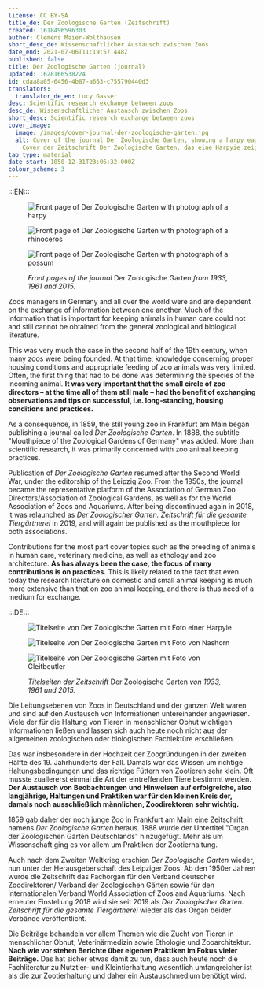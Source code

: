 ```yaml
---
license: CC BY-SA
title_de: Der Zoologische Garten (Zeitschrift)
created: 1618496596303
author: Clemens Maier-Wolthausen
short_desc_de: Wissenschaftlicher Austausch zwischen Zoos
date_end: 2021-07-06T11:19:57.448Z
published: false
title: Der Zoologische Garten (journal)
updated: 1628166538224
id: cdaa8a05-6456-4b87-a663-c755790440d3
translators:
  translator_de_en: Lucy Gasser
desc: Scientific research exchange between zoos
desc_de: Wissenschaftlicher Austausch zwischen Zoos
short_desc: Scientific research exchange between zoos
cover_image:
  image: /images/cover-journal-der-zoologische-garten.jpg
  alt: Cover of the journal Der Zoologische Garten, showing a harpy eagle, 1933.
    Cover der Zeitschrift Der Zoologische Garten, das eine Harpyie zeigt, 1933.
tao_type: material
date_start: 1858-12-31T23:06:32.000Z
colour_scheme: 3
---
```


:::EN:::

<figure>

<div class="series">

![Front page of Der Zoologische Garten with photograph of a harpy](images/cmw/ZG_1933.jpg)

![Front page of Der Zoologische Garten with photograph of a rhinoceros](images/cmw/ZG_1961.jpg)

![Front page of Der Zoologische Garten with photograph of a possum](images/cmw/ZG_2015.jpg)

</div>

<figcaption>

_Front pages of the journal_ Der Zoologische Garten _from 1933, 1961 and 2015._

</figcaption>

</figure>

Zoos managers in Germany and all over the world were and are dependent on the exchange of information between one another. Much of the information that is important for keeping animals in human care could not and still cannot be obtained from the general zoological and biological literature.

This was very much the case in the second half of the 19th century, when many zoos were being founded. At that time, knowledge concerning proper housing conditions and appropriate feeding of zoo animals was very limited. Often, the first thing that had to be done was determining the species of the incoming animal. **It was very important that the small circle of zoo directors – at the time all of them still male – had the benefit of exchanging observations and tips on successful, i.e. long-standing, housing conditions and practices.**

As a consequence, in 1859, the still young zoo in Frankfurt am Main began publishing a journal called _Der Zoologische Garten_. In 1888, the subtitle "Mouthpiece of the Zoological Gardens of Germany" was added. More than scientific research, it was primarily concerned with zoo animal keeping practices.

Publication of _Der Zoologische Garten_ resumed after the Second World War, under the editorship of the Leipzig Zoo. From the 1950s, the journal became the representative platform of the Association of German Zoo Directors/Association of Zoological Gardens, as well as for the World Association of Zoos and Aquariums. After being discontinued again in 2018, it was relaunched as _Der Zoologischer Garten. Zeitschrift für die gesamte Tiergärtnerei_ in 2019, and will again be published as the mouthpiece for both associations.

Contributions for the most part cover topics such as the breeding of animals in human care, veterinary medicine, as well as ethology and zoo architecture. **As has always been the case, the focus of many contributions is on practices.** This is likely related to the fact that even today the research literature on domestic and small animal keeping is much more extensive than that on zoo animal keeping, and there is thus need of a medium for exchange.

:::DE:::

<figure>

<div class="series">

![Titelseite von Der Zoologische Garten mit Foto einer Harpyie](images/cmw/ZG_1933.jpg)

![Titelseite von Der Zoologische Garten mit Foto von Nashorn](images/cmw/ZG_1961.jpg)

![Titelseite von Der Zoologische Garten mit Foto von Gleitbeutler](images/cmw/ZG_2015.jpg)

</div>

<figcaption>

_Titelseiten der Zeitschrift_ Der Zoologische Garten _von 1933, 1961 und 2015._

</figcaption>

</figure>

Die Leitungsebenen von Zoos in Deutschland und der ganzen Welt waren und sind auf den Austausch von Informationen untereinander angewiesen. Viele der für die Haltung von Tieren in menschlicher Obhut wichtigen Informationen ließen und lassen sich auch heute noch nicht aus der allgemeinen zoologischen oder biologischen Fachlektüre erschließen.

Das war insbesondere in der Hochzeit der Zoogründungen in der zweiten Hälfte des 19. Jahrhunderts der Fall. Damals war das Wissen um richtige Haltungsbedingungen und das richtige Füttern von Zootieren sehr klein. Oft musste zuallererst einmal die Art der eintreffenden Tiere bestimmt werden. **Der Austausch von Beobachtungen und Hinweisen auf erfolgreiche, also langjährige, Haltungen und Praktiken war für den kleinen Kreis der, damals noch ausschließlich männlichen, Zoodirektoren sehr wichtig.**

1859 gab daher der noch junge Zoo in Frankfurt am Main eine Zeitschrift namens _Der Zoologische Garten_ heraus. 1888 wurde der Untertitel "Organ der Zoologischen Gärten Deutschlands" hinzugefügt. Mehr als um Wissenschaft ging es vor allem um Praktiken der Zootierhaltung.

Auch nach dem Zweiten Weltkrieg erschien _Der Zoologische Garten_ wieder, nun unter der Herausgeberschaft des Leipziger Zoos. Ab den 1950er Jahren wurde die Zeitschrift das Fachorgan für den Verband deutscher Zoodirektoren/ Verband der Zoologischen Gärten sowie für den internationalen Verband World Association of Zoos and Aquariums. Nach erneuter Einstellung 2018 wird sie seit 2019 als _Der Zoologischer Garten. Zeitschrift für die gesamte Tiergärtnerei_ wieder als das Organ beider Verbände veröffentlicht.

Die Beiträge behandeln vor allem Themen wie die Zucht von Tieren in menschlicher Obhut, Veterinärmedizin sowie Ethologie und Zooarchitektur. **Nach wie vor stehen Berichte über eigenen Praktiken im Fokus vieler Beiträge.** Das hat sicher etwas damit zu tun, dass auch heute noch die Fachliteratur zu Nutztier- und Kleintierhaltung wesentlich umfangreicher ist als die zur Zootierhaltung und daher ein Austauschmedium benötigt wird.
